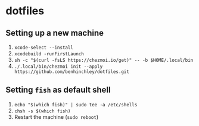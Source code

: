 # dotfiles

## Setting up a new machine
1. `xcode-select --install`
1. `xcodebuild -runFirstLaunch`
1. `sh -c "$(curl -fsLS https://chezmoi.io/get)" -- -b $HOME/.local/bin`
1. `./.local/bin/chezmoi init --apply https://github.com/benhinchley/dotfiles.git`

## Setting `fish` as default shell
1. `echo "$(which fish)" | sudo tee -a /etc/shells`
1. `chsh -s $(which fish)`
1. Restart the machine (`sudo reboot`)
